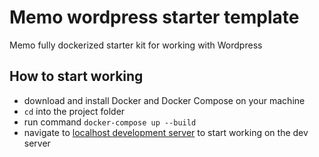 # Memo wordpress starter template
Memo fully dockerized starter kit for working with Wordpress

## How to start working
- download and install Docker and Docker Compose on your machine
- `cd` into the project folder
- run command `docker-compose up --build`
- navigate to [localhost development server](localhost) to start working on the dev server

